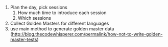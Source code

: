 1. Plan the day, pick sessions
   1. How much time to introduce each session
   1. Which sessions
1. Collect Golden Masters for different languages
1. use main method to generate golden master data  (http://blog.thecodewhisperer.com/permalink/how-not-to-write-golden-master-tests)
